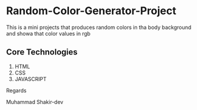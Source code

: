 # Random-Color-Generator-Project
<p>This is a mini projects that produces random colors in tha body background and showa that color values in rgb</p>
<h2>Core Technologies</h2>
 <ol>
     <li>HTML</li>
     <li>CSS</li>
     <li>JAVASCRIPT</li>
</ol>
<p>Regards</p>
<p>Muhammad Shakir-dev</p>
